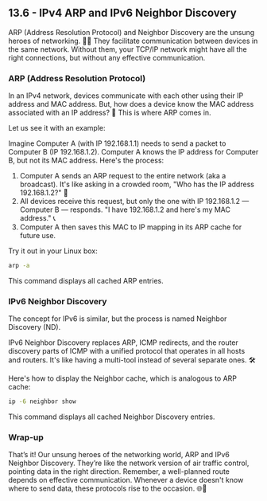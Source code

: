 ## 13.6 - IPv4 ARP and IPv6 Neighbor Discovery

ARP (Address Resolution Protocol) and Neighbor Discovery are the unsung heroes of networking. 🦸‍♂️ They facilitate communication between devices in the same network. Without them, your TCP/IP network might have all the right connections, but without any effective communication.

### ARP (Address Resolution Protocol)

In an IPv4 network, devices communicate with each other using their IP address and MAC address. But, how does a device know the MAC address associated with an IP address? 🤔 This is where ARP comes in.

Let us see it with an example:

Imagine Computer A (with IP 192.168.1.1) needs to send a packet to Computer B (IP 192.168.1.2). Computer A knows the IP address for Computer B, but not its MAC address. Here's the process:

1. Computer A sends an ARP request to the entire network (aka a broadcast). It's like asking in a crowded room, "Who has the IP address 192.168.1.2?" 📢
2. All devices receive this request, but only the one with IP 192.168.1.2 — Computer B — responds. "I have 192.168.1.2 and here's my MAC address." 📞
3. Computer A then saves this MAC to IP mapping in its ARP cache for future use.
   
Try it out in your Linux box:
```bash
arp -a
```
This command displays all cached ARP entries.

### IPv6 Neighbor Discovery

The concept for IPv6 is similar, but the process is named Neighbor Discovery (ND). 

IPv6 Neighbor Discovery replaces ARP, ICMP redirects, and the router discovery parts of ICMP with a unified protocol that operates in all hosts and routers. It's like having a multi-tool instead of several separate ones. 🛠️

Here's how to display the Neighbor cache, which is analogous to ARP cache:

```bash
ip -6 neighbor show
```
This command displays all cached Neighbor Discovery entries.

### Wrap-up

That’s it! Our unsung heroes of the networking world, ARP and IPv6 Neighbor Discovery. They’re like the network version of air traffic control, pointing data in the right direction. Remember, a well-planned route depends on effective communication. Whenever a device doesn't know where to send data, these protocols rise to the occasion. 🌐🚀